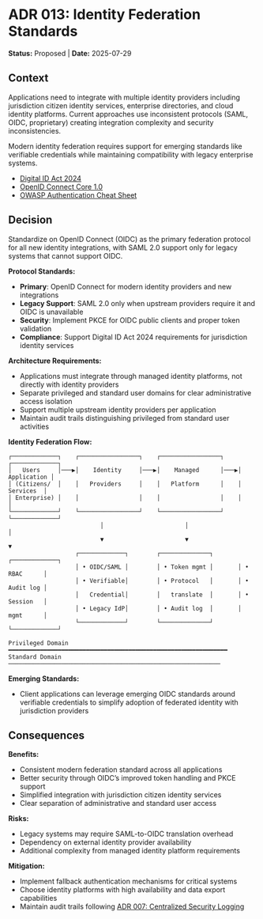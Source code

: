 # ADR 013: Identity Federation Standards

**Status:** Proposed | **Date:** 2025-07-29

## Context

Applications need to integrate with multiple identity providers
including jurisdiction citizen identity services, enterprise
directories, and cloud identity platforms. Current approaches use
inconsistent protocols (SAML, OIDC, proprietary) creating integration
complexity and security inconsistencies.

Modern identity federation requires support for emerging standards like
verifiable credentials while maintaining compatibility with legacy
enterprise systems.

- [Digital ID Act 2024](https://www.legislation.gov.au/Details/C2024A00069)
- [OpenID Connect Core 1.0](https://openid.net/specs/openid-connect-core-1_0.html)
- [OWASP Authentication Cheat Sheet](https://cheatsheetseries.owasp.org/cheatsheets/Authentication_Cheat_Sheet.html)

## Decision

Standardize on OpenID Connect (OIDC) as the primary federation protocol
for all new identity integrations, with SAML 2.0 support only for legacy
systems that cannot support OIDC.

**Protocol Standards:**

- **Primary**: OpenID Connect for modern identity providers and new
  integrations
- **Legacy Support**: SAML 2.0 only when upstream providers require it
  and OIDC is unavailable
- **Security**: Implement PKCE for OIDC public clients and proper token
  validation
- **Compliance**: Support Digital ID Act 2024 requirements for
  jurisdiction identity services

**Architecture Requirements:**

- Applications must integrate through managed identity platforms, not
  directly with identity providers
- Separate privileged and standard user domains for clear administrative
  access isolation
- Support multiple upstream identity providers per application
- Maintain audit trails distinguishing privileged from standard user
  activities

**Identity Federation Flow:**

```text
┌─────────────┐    ┌─────────────────┐    ┌─────────────────┐    ┌─────────────┐
│   Users     │───▶│    Identity     │───▶│    Managed      │───▶│ Application │
│ (Citizens/  │    │   Providers     │    │   Platform      │    │   Services  │
│ Enterprise) │    │                 │    │                 │    │             │
└─────────────┘    └─────────────────┘    └─────────────────┘    └─────────────┘
                          │                       │                      │
                          ▼                       ▼                      ▼
                   ┌─────────────┐        ┌──────────────┐       ┌─────────────┐
                   │ • OIDC/SAML │        │ • Token mgmt │       │ • RBAC      │
                   │ • Verifiable│        │ • Protocol   │       │ • Audit log │
                   │   Credential│        │   translate  │       │ • Session   │
                   │ • Legacy IdP│        │ • Audit log  │       │   mgmt      │
                   └─────────────┘        └──────────────┘       └─────────────┘

Privileged Domain ━━━━━━━━━━━━━━━━━━━━━━━━━━━━━━━━━━━━━━━━━━━━━━━━━━━━━━━━━━━━━━
Standard Domain   ────────────────────────────────────────────────────────────
```

**Emerging Standards:**

- Client applications can leverage emerging OIDC standards around
  verifiable credentials to simplify adoption of federated identity with
  jurisdiction providers

## Consequences

**Benefits:**

- Consistent modern federation standard across all applications
- Better security through OIDC’s improved token handling and PKCE
  support
- Simplified integration with jurisdiction citizen identity services
- Clear separation of administrative and standard user access

**Risks:**

- Legacy systems may require SAML-to-OIDC translation overhead
- Dependency on external identity provider availability
- Additional complexity from managed identity platform requirements

**Mitigation:**

- Implement fallback authentication mechanisms for critical systems
- Choose identity platforms with high availability and data export
  capabilities
- Maintain audit trails following [ADR 007: Centralized Security
  Logging](../operations/007-logging.md)
